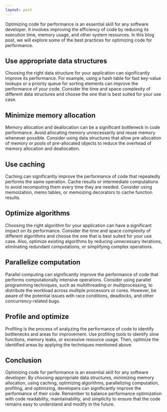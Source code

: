 ```yaml
---
layout: post
---
```

Optimizing code for performance is an essential skill for any software developer. It involves improving the efficiency of code by reducing its execution time, memory usage, and other system resources. In this blog post, we will explore some of the best practices for optimizing code for performance.

## Use appropriate data structures

Choosing the right data structure for your application can significantly improve its performance. For example, using a hash table for fast key-value lookups or a priority queue for sorting elements can improve the performance of your code. Consider the time and space complexity of different data structures and choose the one that is best suited for your use case.

## Minimize memory allocation

Memory allocation and deallocation can be a significant bottleneck in code performance. Avoid allocating memory unnecessarily and reuse memory whenever possible. Consider using data structures that allow pre-allocation of memory or pools of pre-allocated objects to reduce the overhead of memory allocation and deallocation.

## Use caching

Caching can significantly improve the performance of code that repeatedly performs the same operation. Cache results or intermediate computations to avoid recomputing them every time they are needed. Consider using memoization, memo tables, or memoizing decorators to cache function results.

## Optimize algorithms

Choosing the right algorithm for your application can have a significant impact on its performance. Consider the time and space complexity of different algorithms and choose the one that is best suited for your use case. Also, optimize existing algorithms by reducing unnecessary iterations, eliminating redundant computations, or simplifying complex operations.

## Parallelize computation

Parallel computing can significantly improve the performance of code that performs computationally intensive operations. Consider using parallel programming techniques, such as multithreading or multiprocessing, to distribute the workload across multiple processors or cores. However, be aware of the potential issues with race conditions, deadlocks, and other concurrency-related bugs.

## Profile and optimize

Profiling is the process of analyzing the performance of code to identify bottlenecks and areas for improvement. Use profiling tools to identify slow functions, memory leaks, or excessive resource usage. Then, optimize the identified areas by applying the techniques mentioned above.

## Conclusion

Optimizing code for performance is an essential skill for any software developer. By choosing appropriate data structures, minimizing memory allocation, using caching, optimizing algorithms, parallelizing computation, profiling, and optimizing, developers can significantly improve the performance of their code. Remember to balance performance optimization with code readability, maintainability, and simplicity to ensure that the code remains easy to understand and modify in the future.